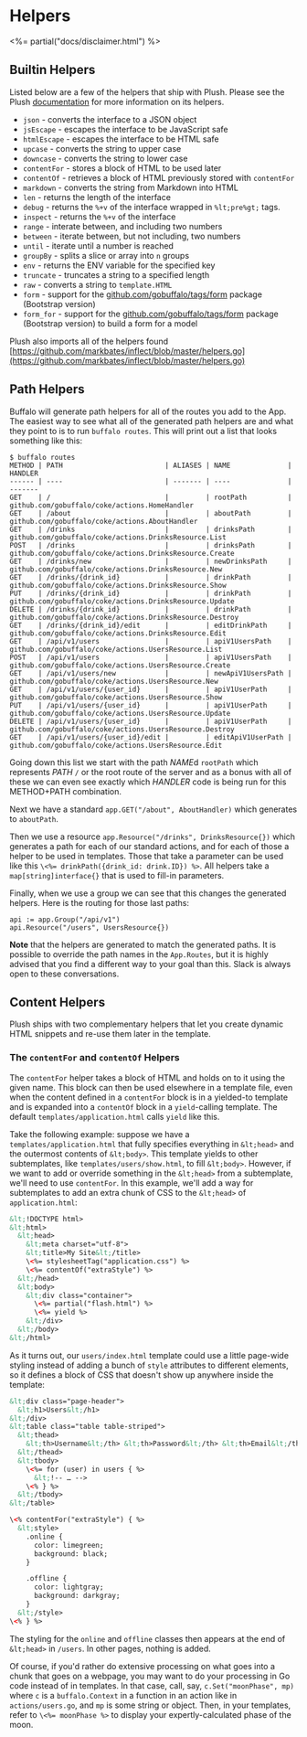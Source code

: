 # Helpers

<%= partial("docs/disclaimer.html") %>

## Builtin Helpers

Listed below are a few of the helpers that ship with Plush. Please see the Plush [documentation](https://github.com/gobuffalo/plush) for more information on its helpers.

* `json` - converts the interface to a JSON object
* `jsEscape` - escapes the interface to be JavaScript safe
* `htmlEscape` - escapes the interface to be HTML safe
* `upcase` - converts the string to upper case
* `downcase` - converts the string to lower case
* `contentFor` - stores a block of HTML to be used later
* `contentOf` - retrieves a block of HTML previously stored with `contentFor`
* `markdown` - converts the string from Markdown into HTML
* `len` - returns the length of the interface
* `debug` - returns the `%+v` of the interface wrapped in `%lt;pre%gt;` tags.
* `inspect` - returns the `%+v` of the interface
* `range` - interate between, and including two numbers
* `between` - iterate between, but not including, two numbers
* `until` - iterate until a number is reached
* `groupBy` - splits a slice or array into `n` groups
* `env` - returns the ENV variable for the specified key
* `truncate` - truncates a string to a specified length
* `raw` - converts a string to `template.HTML`
* `form` - support for the [github.com/gobuffalo/tags/form](https://github.com/gobuffalo/tags/tree/master/form) package (Bootstrap version)
* `form_for` - support for the [github.com/gobuffalo/tags/form](https://github.com/gobuffalo/tags/tree/master/form) package (Bootstrap version) to build a form for a model

Plush also imports all of the helpers found [https://github.com/markbates/inflect/blob/master/helpers.go](https://github.com/markbates/inflect/blob/master/helpers.go)

## Path Helpers

Buffalo will generate path helpers for all of the routes you add to the App. The easiest way to see what all of the generated path helpers are and what they point to is to run `buffalo routes`. This will print out a list that looks something like this:

```
$ buffalo routes
METHOD | PATH                         | ALIASES | NAME              | HANDLER
------ | ----                         | ------- | ----              | -------
GET    | /                            |         | rootPath          | github.com/gobuffalo/coke/actions.HomeHandler
GET    | /about                       |         | aboutPath         | github.com/gobuffalo/coke/actions.AboutHandler
GET    | /drinks                      |         | drinksPath        | github.com/gobuffalo/coke/actions.DrinksResource.List
POST   | /drinks                      |         | drinksPath        | github.com/gobuffalo/coke/actions.DrinksResource.Create
GET    | /drinks/new                  |         | newDrinksPath     | github.com/gobuffalo/coke/actions.DrinksResource.New
GET    | /drinks/{drink_id}           |         | drinkPath         | github.com/gobuffalo/coke/actions.DrinksResource.Show
PUT    | /drinks/{drink_id}           |         | drinkPath         | github.com/gobuffalo/coke/actions.DrinksResource.Update
DELETE | /drinks/{drink_id}           |         | drinkPath         | github.com/gobuffalo/coke/actions.DrinksResource.Destroy
GET    | /drinks/{drink_id}/edit      |         | editDrinkPath     | github.com/gobuffalo/coke/actions.DrinksResource.Edit
GET    | /api/v1/users                |         | apiV1UsersPath    | github.com/gobuffalo/coke/actions.UsersResource.List
POST   | /api/v1/users                |         | apiV1UsersPath    | github.com/gobuffalo/coke/actions.UsersResource.Create
GET    | /api/v1/users/new            |         | newApiV1UsersPath | github.com/gobuffalo/coke/actions.UsersResource.New
GET    | /api/v1/users/{user_id}      |         | apiV1UserPath     | github.com/gobuffalo/coke/actions.UsersResource.Show
PUT    | /api/v1/users/{user_id}      |         | apiV1UserPath     | github.com/gobuffalo/coke/actions.UsersResource.Update
DELETE | /api/v1/users/{user_id}      |         | apiV1UserPath     | github.com/gobuffalo/coke/actions.UsersResource.Destroy
GET    | /api/v1/users/{user_id}/edit |         | editApiV1UserPath | github.com/gobuffalo/coke/actions.UsersResource.Edit
```

Going down this list we start with the path *NAME*d `rootPath` which represents *PATH* `/` or the root route of the server and as a bonus with all of these we can even see exactly which *HANDLER* code is being run for this METHOD+PATH combination.

Next we have a standard `app.GET("/about", AboutHandler)` which generates to `aboutPath`. 

Then we use a resource `app.Resource("/drinks", DrinksResource{})` which generates a path for each of our standard actions, and for each of those a helper to be used in templates. Those that take a parameter can be used like this `\<%= drinkPath({drink_id: drink.ID}) %>`. All helpers take a `map[string]interface{}` that is used to fill-in parameters.

Finally, when we use a group we can see that this changes the generated helpers. Here is the routing for those last paths:

```
api := app.Group("/api/v1")
api.Resource("/users", UsersResource{})
```

**Note** that the helpers are generated to match the generated paths. It is possible to override the path names in the `App.Routes`, but it is highly advised that you find a different way to your goal than this. Slack is always open to these conversations.

## Content Helpers

Plush ships with two complementary helpers that let you create dynamic HTML snippets and re-use them later in the template.

### The `contentFor` and `contentOf` Helpers

The `contentFor` helper takes a block of HTML and holds on to it using the given name. This block can then be used elsewhere in a template file, even when the content defined in a `contentFor` block is in a yielded-to template and is expanded into a `contentOf` block in a `yield`-calling template. The default `templates/application.html` calls `yield` like this.

Take the following example: suppose we have a `templates/application.html` that fully specifies everything in `&lt;head>` and the outermost contents of `&lt;body>`. This template yields to other subtemplates, like `templates/users/show.html`, to fill `&lt;body>`. However, if we want to add or override something in the `&lt;head>` from a subtemplate, we'll need to use `contentFor`. In this example, we'll add a way for subtemplates to add an extra chunk of CSS to the `&lt;head>` of `application.html`:

```html
&lt;!DOCTYPE html>
&lt;html>
  &lt;head>
    &lt;meta charset="utf-8">
    &lt;title>My Site&lt;/title>
    \<%= stylesheetTag("application.css") %>
    \<%= contentOf("extraStyle") %>
  &lt;/head>
  &lt;body>
    &lt;div class="container">
      \<%= partial("flash.html") %>
      \<%= yield %>
    &lt;/div>
  &lt;/body>
&lt;/html>
```

As it turns out, our `users/index.html` template could use a little page-wide styling instead of adding a bunch of `style` attributes to different elements, so it defines a block of CSS that doesn't show up anywhere inside the template:

```html
&lt;div class="page-header">
  &lt;h1>Users&lt;/h1>
&lt;/div>
&lt;table class="table table-striped">
  &lt;thead>
    &lt;th>Username&lt;/th> &lt;th>Password&lt;/th> &lt;th>Email&lt;/th> &lt;th>Admin?&lt;/th> &lt;th>&nbsp;&lt;/th>
  &lt;/thead>
  &lt;tbody>
    \<%= for (user) in users { %>
      &lt;!-- … -->
    \<% } %>
  &lt;/tbody>
&lt;/table>

\<% contentFor("extraStyle") { %>
  &lt;style>
    .online {
      color: limegreen;
      background: black;
    }

    .offline {
      color: lightgray;
      background: darkgray;
    }
  &lt;/style>
\<% } %>
```

The styling for the `online` and `offline` classes then appears at the end of `&lt;head>` in `/users`. In other pages, nothing is added.

Of course, if you'd rather do extensive processing on what goes into a chunk that goes on a webpage, you may want to do your processing in Go code instead of in templates. In that case, call, say, `c.Set("moonPhase", mp)` where `c` is a `buffalo.Context` in a function in an action like in `actions/users.go`, and `mp` is some string or object. Then, in your templates, refer to `\<%= moonPhase %>` to display your expertly-calculated phase of the moon.

